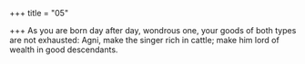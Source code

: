 +++
title = "05"

+++
As you are born day after day, wondrous one, your goods of both types  are not exhausted:
Agni, make the singer rich in cattle; make him lord of wealth in good  descendants.
